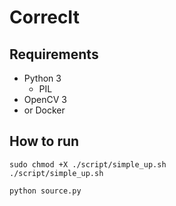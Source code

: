 # CorrecIt

## Requirements

- Python 3
  - PIL
- OpenCV 3
- or Docker

## How to run

```shell
sudo chmod +X ./script/simple_up.sh
./script/simple_up.sh

python source.py
```